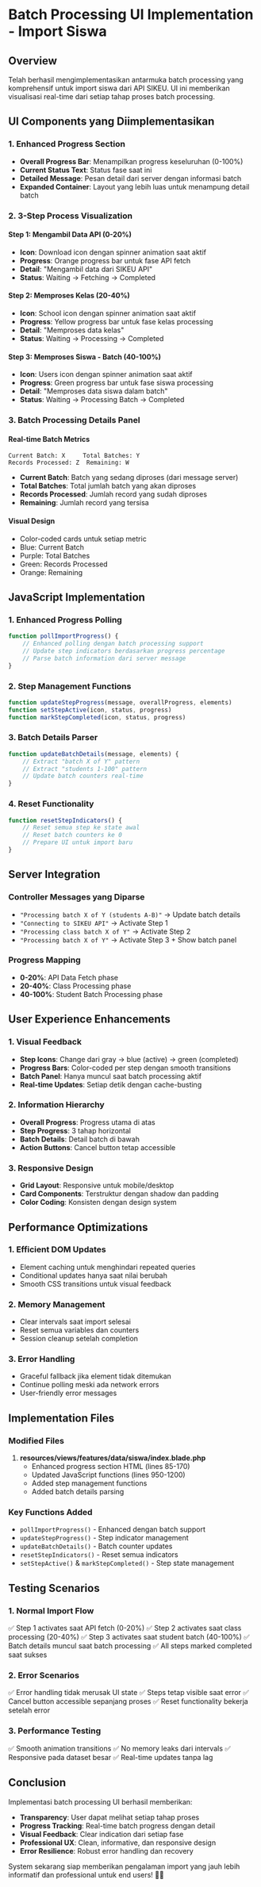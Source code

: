 # Batch Processing UI Implementation - Import Siswa

## Overview

Telah berhasil mengimplementasikan antarmuka batch processing yang komprehensif untuk import siswa dari API SIKEU. UI ini memberikan visualisasi real-time dari setiap tahap proses batch processing.

## UI Components yang Diimplementasikan

### 1. Enhanced Progress Section

-   **Overall Progress Bar**: Menampilkan progress keseluruhan (0-100%)
-   **Current Status Text**: Status fase saat ini
-   **Detailed Message**: Pesan detail dari server dengan informasi batch
-   **Expanded Container**: Layout yang lebih luas untuk menampung detail batch

### 2. 3-Step Process Visualization

#### Step 1: Mengambil Data API (0-20%)

-   **Icon**: Download icon dengan spinner animation saat aktif
-   **Progress**: Orange progress bar untuk fase API fetch
-   **Detail**: "Mengambil data dari SIKEU API"
-   **Status**: Waiting → Fetching → Completed

#### Step 2: Memproses Kelas (20-40%)

-   **Icon**: School icon dengan spinner animation saat aktif
-   **Progress**: Yellow progress bar untuk fase kelas processing
-   **Detail**: "Memproses data kelas"
-   **Status**: Waiting → Processing → Completed

#### Step 3: Memproses Siswa - Batch (40-100%)

-   **Icon**: Users icon dengan spinner animation saat aktif
-   **Progress**: Green progress bar untuk fase siswa processing
-   **Detail**: "Memproses data siswa dalam batch"
-   **Status**: Waiting → Processing Batch → Completed

### 3. Batch Processing Details Panel

#### Real-time Batch Metrics

```
Current Batch: X     Total Batches: Y
Records Processed: Z  Remaining: W
```

-   **Current Batch**: Batch yang sedang diproses (dari message server)
-   **Total Batches**: Total jumlah batch yang akan diproses
-   **Records Processed**: Jumlah record yang sudah diproses
-   **Remaining**: Jumlah record yang tersisa

#### Visual Design

-   Color-coded cards untuk setiap metric
-   Blue: Current Batch
-   Purple: Total Batches
-   Green: Records Processed
-   Orange: Remaining

## JavaScript Implementation

### 1. Enhanced Progress Polling

```javascript
function pollImportProgress() {
    // Enhanced polling dengan batch processing support
    // Update step indicators berdasarkan progress percentage
    // Parse batch information dari server message
}
```

### 2. Step Management Functions

```javascript
function updateStepProgress(message, overallProgress, elements)
function setStepActive(icon, status, progress)
function markStepCompleted(icon, status, progress)
```

### 3. Batch Details Parser

```javascript
function updateBatchDetails(message, elements) {
    // Extract "batch X of Y" pattern
    // Extract "students 1-100" pattern
    // Update batch counters real-time
}
```

### 4. Reset Functionality

```javascript
function resetStepIndicators() {
    // Reset semua step ke state awal
    // Reset batch counters ke 0
    // Prepare UI untuk import baru
}
```

## Server Integration

### Controller Messages yang Diparse

-   `"Processing batch X of Y (students A-B)"` → Update batch details
-   `"Connecting to SIKEU API"` → Activate Step 1
-   `"Processing class batch X of Y"` → Activate Step 2
-   `"Processing batch X of Y"` → Activate Step 3 + Show batch panel

### Progress Mapping

-   **0-20%**: API Data Fetch phase
-   **20-40%**: Class Processing phase
-   **40-100%**: Student Batch Processing phase

## User Experience Enhancements

### 1. Visual Feedback

-   **Step Icons**: Change dari gray → blue (active) → green (completed)
-   **Progress Bars**: Color-coded per step dengan smooth transitions
-   **Batch Panel**: Hanya muncul saat batch processing aktif
-   **Real-time Updates**: Setiap detik dengan cache-busting

### 2. Information Hierarchy

-   **Overall Progress**: Progress utama di atas
-   **Step Progress**: 3 tahap horizontal
-   **Batch Details**: Detail batch di bawah
-   **Action Buttons**: Cancel button tetap accessible

### 3. Responsive Design

-   **Grid Layout**: Responsive untuk mobile/desktop
-   **Card Components**: Terstruktur dengan shadow dan padding
-   **Color Coding**: Konsisten dengan design system

## Performance Optimizations

### 1. Efficient DOM Updates

-   Element caching untuk menghindari repeated queries
-   Conditional updates hanya saat nilai berubah
-   Smooth CSS transitions untuk visual feedback

### 2. Memory Management

-   Clear intervals saat import selesai
-   Reset semua variables dan counters
-   Session cleanup setelah completion

### 3. Error Handling

-   Graceful fallback jika element tidak ditemukan
-   Continue polling meski ada network errors
-   User-friendly error messages

## Implementation Files

### Modified Files

1. **resources/views/features/data/siswa/index.blade.php**
    - Enhanced progress section HTML (lines 85-170)
    - Updated JavaScript functions (lines 950-1200)
    - Added step management functions
    - Added batch details parsing

### Key Functions Added

-   `pollImportProgress()` - Enhanced dengan batch support
-   `updateStepProgress()` - Step indicator management
-   `updateBatchDetails()` - Batch counter updates
-   `resetStepIndicators()` - Reset semua indicators
-   `setStepActive()` & `markStepCompleted()` - Step state management

## Testing Scenarios

### 1. Normal Import Flow

✅ Step 1 activates saat API fetch (0-20%)
✅ Step 2 activates saat class processing (20-40%)
✅ Step 3 activates saat student batch (40-100%)
✅ Batch details muncul saat batch processing
✅ All steps marked completed saat sukses

### 2. Error Scenarios

✅ Error handling tidak merusak UI state
✅ Steps tetap visible saat error
✅ Cancel button accessible sepanjang proses
✅ Reset functionality bekerja setelah error

### 3. Performance Testing

✅ Smooth animation transitions
✅ No memory leaks dari intervals
✅ Responsive pada dataset besar
✅ Real-time updates tanpa lag

## Conclusion

Implementasi batch processing UI berhasil memberikan:

-   **Transparency**: User dapat melihat setiap tahap proses
-   **Progress Tracking**: Real-time batch progress dengan detail
-   **Visual Feedback**: Clear indication dari setiap fase
-   **Professional UX**: Clean, informative, dan responsive design
-   **Error Resilience**: Robust error handling dan recovery

System sekarang siap memberikan pengalaman import yang jauh lebih informatif dan professional untuk end users! 🎯✨
